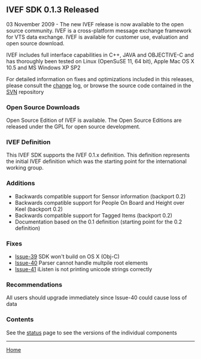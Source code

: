 ## IVEF SDK 0.1.3 Released ##
03 November 2009 - The new IVEF release is now available to the open source community. IVEF is a cross-platform message exchange framework for VTS data exchange. IVEF is available for customer use, evaluation and open source download.

IVEF includes full interface capabilities in C++, JAVA and OBJECTIVE-C and has thoroughly  been tested on Linux (OpenSuSE 11, 64 bit), Apple Mac OS X 10.5 and MS Windows XP SP2

For detailed information on fixes and optimizations included in this releases, please consult the [change](http://code.google.com/p/ivef-sdk/source/list) log, or browse the source code contained in the [SVN](http://code.google.com/p/ivef-sdk/source/browse) repository

### Open Source Downloads ###
Open Source Edition of IVEF is available.  The Open Source Editions are released under the GPL for open source development.

### IVEF Definition ###
This IVEF SDK supports the IVEF 0.1.x definition. This definition represents the initial IVEF definition which was the starting point for the international working group.

### Additions ###
  * Backwards compatible support for Sensor information (backport 0.2)
  * Backwards compatible support for People On Board and Height over Keel (backport 0.2)
  * Backwards compatible support for Tagged Items (backport 0.2)
  * Documentation based on the 0.1 definition (starting point for the 0.2 definition)

### Fixes ###
  * [Issue-39](http://code.google.com/p/ivef-sdk/issues/detail?id=39) SDK won't build on OS X (Obj-C)
  * [Issue-40](http://code.google.com/p/ivef-sdk/issues/detail?id=40) Parser cannot handle multpile root elements
  * [Issue-41](http://code.google.com/p/ivef-sdk/issues/detail?id=41) iListen is not printing unicode strings correctly

### Recommendations ###
All users should upgrade immediately since Issue-40 could cause loss of data

### Contents ###
See the [status](http://code.google.com/p/ivef-sdk/wiki/Status) page to see the versions of the individual components


---

[Home](http://code.google.com/p/ivef-sdk/)